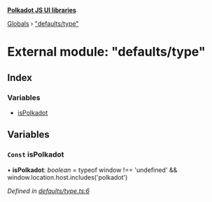 **[Polkadot JS UI libraries](../README.md)**

[Globals](../globals.md) › [&quot;defaults/type&quot;](_defaults_type_.md)

# External module: "defaults/type"

## Index

### Variables

* [isPolkadot](_defaults_type_.md#const-ispolkadot)

## Variables

### `Const` isPolkadot

• **isPolkadot**: *boolean* =  typeof window !== 'undefined' && window.location.host.includes('polkadot')

*Defined in [defaults/type.ts:6](https://github.com/polkadot-js/ui/blob/3f253dd/packages/ui-settings/src/defaults/type.ts#L6)*